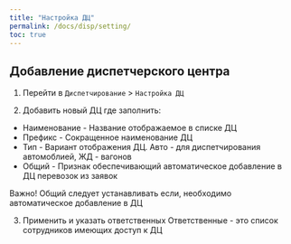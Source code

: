 ```yaml
---
title: "Настройка ДЦ"
permalink: /docs/disp/setting/
toc: true
---
```


## Добавление диспетчерского центра

1. Перейти в `Диспетчирование` > `Настройка ДЦ`

2. Добавить новый ДЦ где заполнить:
- Наименование - Название отображаемое в списке ДЦ
- Префикс - Сокращенное наименование ДЦ
- Тип - Вариант отображения ДЦ. Авто - для диспетчирования автомоблией, ЖД - вагонов
- Общий - Признак обеспечивающий автоматическое добавление в ДЦ перевозок из заявок

Важно! Общий следует устанавливать если, необходимо автоматическое добавление в ДЦ

3. Применить и указать ответственных
Ответственные - это список сотрудников имеющих доступ к ДЦ
